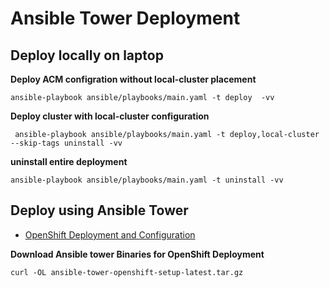 # Ansible Tower Deployment 

## Deploy locally on laptop
**Deploy ACM configration without local-cluster placement**
```
ansible-playbook ansible/playbooks/main.yaml -t deploy  -vv
```

**Deploy cluster with local-cluster configuration**
```
 ansible-playbook ansible/playbooks/main.yaml -t deploy,local-cluster --skip-tags uninstall -vv
```

**uninstall entire deployment**
```
ansible-playbook ansible/playbooks/main.yaml -t uninstall -vv
```


## Deploy using Ansible Tower
* [OpenShift Deployment and Configuration](https://docs.ansible.com/ansible-tower/3.7.1/html/administration/openshift_configuration.html)

**Download Ansible tower Binaries for OpenShift Deployment**
```
curl -OL ansible-tower-openshift-setup-latest.tar.gz
```

